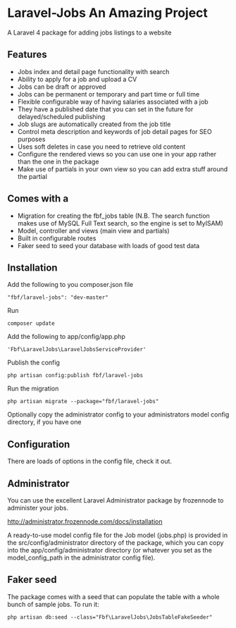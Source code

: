 Laravel-Jobs An Amazing Project
============

A Laravel 4 package for adding jobs listings to a website

## Features

* Jobs index and detail page functionality with search
* Ability to apply for a job and upload a CV
* Jobs can be draft or approved
* Jobs can be permanent or temporary and part time or full time
* Flexible configurable way of having salaries associated with a job
* They have a published date that you can set in the future for delayed/scheduled publishing
* Job slugs are automatically created from the job title
* Control meta description and keywords of job detail pages for SEO purposes
* Uses soft deletes in case you need to retrieve old content
* Configure the rendered views so you can use one in your app rather than the one in the package
* Make use of partials in your own view so you can add extra stuff around the partial

## Comes with a

* Migration for creating the fbf_jobs table (N.B. The search function makes use of MySQL Full Text search, so the engine is set to MyISAM)
* Model, controller and views (main view and partials)
* Built in configurable routes
* Faker seed to seed your database with loads of good test data

## Installation

Add the following to you composer.json file

    "fbf/laravel-jobs": "dev-master"

Run

    composer update

Add the following to app/config/app.php

    'Fbf\LaravelJobs\LaravelJobsServiceProvider'

Publish the config

    php artisan config:publish fbf/laravel-jobs

Run the migration

    php artisan migrate --package="fbf/laravel-jobs"

Optionally copy the administrator config to your administrators model config directory, if you have one

## Configuration

There are loads of options in the config file, check it out.

## Administrator

You can use the excellent Laravel Administrator package by frozennode to administer your jobs.

http://administrator.frozennode.com/docs/installation

A ready-to-use model config file for the Job model (jobs.php) is provided in the src/config/administrator directory of the package, which you can copy into the app/config/administrator directory (or whatever you set as the model_config_path in the administrator config file).

## Faker seed

The package comes with a seed that can populate the table with a whole bunch of sample jobs. To run it:

    php artisan db:seed --class="Fbf\LaravelJobs\JobsTableFakeSeeder"
